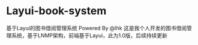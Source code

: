 # Layui-book-system
基于Layui的图书借阅管理系统 Powered By @lhk
这是我个人开发的图书借阅管理系统，基于LNMP架构，前端基于Layui，此为1.0版，后续持续更新
